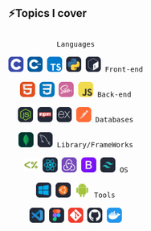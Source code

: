 ## ⚡Topics I cover
<p style="display: inline-block;" align="center">
  <kbd>
    <kbd>Languages</kbd>
    <br>
    <br>
    <img width="30px" src="./pics/icons/C.svg" title="C-Language"/> 
    <img width="30px" src="./pics/icons/CPP.svg" title="C++"/> 
    <img width="30px" src="./pics/icons/TypeScript.svg" title="Typescript"/> 
    <img width="30px" src="./pics/icons/Python-Dark.svg" title="python"/> 
    <img width="30px" src="./pics/icons/Bash-Dark.svg" title="Bash Scripting"/> 
  </kbd>
  <kbd>
    <kbd>Front-end</kbd>
    <br>
    <br>
    <img width="30px" src="./pics/icons/HTML.svg" title="HTML" /> 
    <img width="30px" src="./pics/icons/CSS.svg" title="CSS" /> 
    <img width="30px" src="./pics/icons/Sass.svg" title="SASS"/> 
    <img width="30px" src="./pics/icons/JavaScript.svg" title="JavaScript"/> 
  </kbd>
  <kbd>
    <kbd>Back-end</kbd>
    <br>
    <br>
    <img width="30px" src="./pics/icons/NodeJS-Dark.svg" title="NodeJS"/> 
    <img width="30px" src="./pics/icons/Npm-Dark.svg" title="NPM"/> 
    <img width="30px" src="./pics/icons/ExpressJS-Dark.svg" title="ExpressJS"/> 
    <img width="30px" src="./pics/icons/Postman.svg" title="Postman"/> 
  </kbd>
  <kbd>
    <kbd>Databases</kbd>
    <br>
    <br>
    <img width="30px" src="./pics/icons/MongoDB.svg" title="MongoDB"/> 
    <img width="30px" src="./pics/icons/MySQL-Dark.svg" title="MySQL"/> 
  </kbd>
  <kbd>
    <kbd>Library/FrameWorks</kbd>
    <br>
    <br>
    <img width="30px" src="./pics/icons/ejs.svg" title="ejs"/> 
    <img width="30px" src="./pics/icons/React-Dark.svg" title="React"/> 
    <img width="30px" src="./pics/icons/Redux.svg" title="Redux"/> 
    <img width="30px" src="./pics/icons/Bootstrap.svg" title="Bootstrap"/> 
    <img width="30px" src="./pics/icons/TailwindCSS-Dark.svg" title="Tailwind-CSS"/> 
  </kbd>
  <kbd>
    <kbd>OS</kbd>
    <br>
    <br>
    <img width="30px" src="./pics/icons/Windows-Dark.svg" title="Windows"/> 
    <img width="30px" src="./pics/icons/Ubuntu-Dark.svg" title="Ubuntu"/> 
    <img width="30px" src="./pics/icons/android.svg" title="Android"/>
  </kbd>
  <kbd>
    <kbd>Tools</kbd>
    <br>
    <br>
    <img width="30px" src="./pics/icons/VSCode-Dark.svg" title="VS Code"/> 
    <img width="30px" src="./pics/icons/Figma-Dark.svg" title="Figma"/> 
    <img width="30px" src="./pics/icons/Git.svg" title="git"/> 
    <img width="30px" src="./pics/icons/Github-Dark.svg" title="github"/> 
    <img width="30px" src="./pics/icons/Docker.svg" title="Docker"/> 
  </kbd>
</p>
